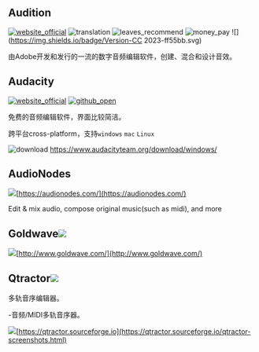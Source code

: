 ## Audition
[![website_official](https://gitbook07.oss-cn-hangzhou.aliyuncs.com/website_official.svg)](https://www.adobe.com/products/audition.html) ![translation](https://gitbook07.oss-cn-hangzhou.aliyuncs.com/translation.svg) ![leaves_recommend](https://gitbook07.oss-cn-hangzhou.aliyuncs.com/leaves_rec.svg) ![money_pay](https://gitbook07.oss-cn-hangzhou.aliyuncs.com/money_pay.svg) ![](https://img.shields.io/badge/Version-CC 2023-ff55bb.svg)

由Adobe开发和发行的一流的数字音频编辑软件，创建、混合和设计音效。

## Audacity
[![website_official](https://gitbook07.oss-cn-hangzhou.aliyuncs.com/website_official.svg)](http://www.audacityteam.org/) [![github_open](https://gitbook07.oss-cn-hangzhou.aliyuncs.com/github_open.svg)](https://github.com/audacity/audacity)

免费的音频编辑软件，界面比较简洁。

跨平台cross-platform，支持`windows` `mac` `Linux`

![download](https://gitbook07.oss-cn-hangzhou.aliyuncs.com/download.svg) https://www.audacityteam.org/download/windows/

## AudioNodes

![](blob:https://legacy.gitbook.com/e99a84f3-796c-41bd-bd2c-6861cf1a1561)[https://audionodes.com/](https://audionodes.com/)

Edit & mix audio, compose original music\(such as midi\), and more


## Goldwave![](../../.gitbook/assets/money_24.632411067194px_1218498_easyicon.net.svg)

![](../../.gitbook/assets/website.svg)[http://www.goldwave.com/](http://www.goldwave.com/)

## Qtractor![](../../.gitbook/assets/github_16px_1157868_easyicon.net.svg)

多轨音序编辑器。

-音频/MIDI多轨音序器。

![](../../.gitbook/assets/website.svg)[https://qtractor.sourceforge.io](https://qtractor.sourceforge.io/qtractor-screenshots.html)

